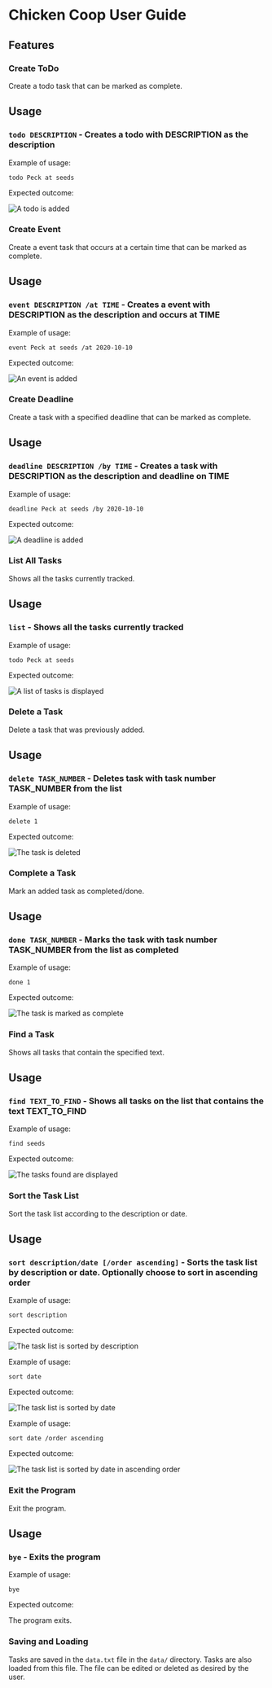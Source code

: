 # Chicken Coop User Guide

## Features 

### Create ToDo 
Create a todo task that can be marked as complete.

## Usage

### `todo DESCRIPTION` - Creates a todo with DESCRIPTION as the description

Example of usage: 

`todo Peck at seeds`

Expected outcome:

![A todo is added](docs/images/ToDo.png)

### Create Event 
Create a event task that occurs at a certain time that can be marked as complete.

## Usage

### `event DESCRIPTION /at TIME` - Creates a event with DESCRIPTION as the description and occurs at TIME

Example of usage: 

`event Peck at seeds /at 2020-10-10`

Expected outcome:

![An event is added](docs/images/Event.png)

### Create Deadline 
Create a task with a specified deadline that can be marked as complete.

## Usage

### `deadline DESCRIPTION /by TIME` - Creates a task with DESCRIPTION as the description and deadline on TIME

Example of usage: 

`deadline Peck at seeds /by 2020-10-10`

Expected outcome:

![A deadline is added](docs/images/Deadline.png)

### List All Tasks 
Shows all the tasks currently tracked.

## Usage

### `list` - Shows all the tasks currently tracked

Example of usage: 

`todo Peck at seeds`

Expected outcome:

![A list of tasks is displayed](docs/images/List.png)

### Delete a Task 
Delete a task that was previously added.

## Usage

### `delete TASK_NUMBER` - Deletes task with task number TASK_NUMBER from the list

Example of usage: 

`delete 1`

Expected outcome:

![The task is deleted](docs/images/Delete.png)

### Complete a Task
Mark an added task as completed/done.

## Usage

### `done TASK_NUMBER` - Marks the task with task number TASK_NUMBER from the list as completed

Example of usage: 

`done 1`

Expected outcome:

![The task is marked as complete](docs/images/Done.png)

### Find a Task
Shows all tasks that contain the specified text.

## Usage

### `find TEXT_TO_FIND` - Shows all tasks on the list that contains the text TEXT_TO_FIND

Example of usage: 

`find seeds`

Expected outcome:

![The tasks found are displayed](docs/images/Find.png)

### Sort the Task List
Sort the task list according to the description or date.

## Usage

### `sort description/date [/order ascending]` - Sorts the task list by description or date. Optionally choose to sort in ascending order

Example of usage: 

`sort description`

Expected outcome:

![The task list is sorted by description](docs/images/Sort_Description.png)

Example of usage: 

`sort date`

Expected outcome:

![The task list is sorted by date](docs/images/Sort_Date.png)

Example of usage: 

`sort date /order ascending`

Expected outcome:

![The task list is sorted by date in ascending order](docs/images/Sort_Date.png)

### Exit the Program
Exit the program.

## Usage

### `bye` - Exits the program

Example of usage: 

`bye`

Expected outcome:

The program exits.

### Saving and Loading
Tasks are saved in the `data.txt` file in the `data/` directory.
Tasks are also loaded from this file. The file can be edited or deleted
as desired by the user.
